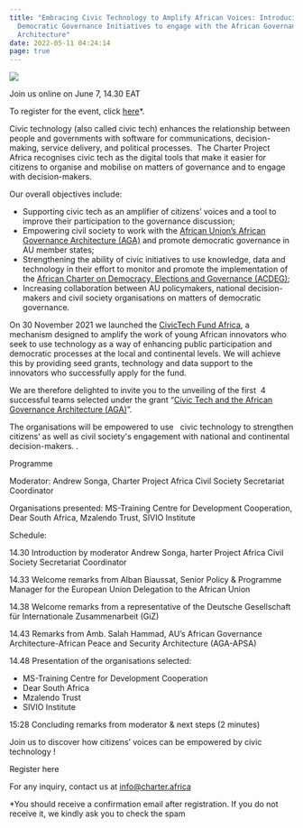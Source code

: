 ```yaml
---
title: "Embracing Civic Technology to Amplify African Voices: Introducing 4
  Democratic Governance Initiatives to engage with the African Governance
  Architecture"
date: 2022-05-11 04:24:14
page: true
---
```

![](/assets/img/aga-winners-event-1-.png)

Join us online on June 7, 14.30 EAT 

To register for the event, click [here](https://us06web.zoom.us/meeting/register/tZUlduioqDopHtPuzHix7BUNp-9X8ml7OOJN)*. 

Civic technology (also called civic tech) enhances the relationship between people and governments with software for communications, decision-making, service delivery, and political processes.  The Charter Project Africa recognises civic tech as the digital tools that make it easier for citizens to organise and mobilise on matters of governance and to engage with decision-makers. 

Our overall objectives include: 

* Supporting civic tech as an amplifier of citizens’ voices and a tool to improve their participation to the governance discussion;
* Empowering civil society to work with the [African Union’s African Governance Architecture (AGA)](https://au.int/en/aga?msclkid=e3beb4d0c56a11ec856134022471b39c) and promote democratic governance in AU member states; 
* Strengthening the ability of civic initiatives to use knowledge, data and technology in their effort to monitor and promote the implementation of the [African Charter on Democracy, Elections and Governance (ACDEG)](https://au.int/en/treaties/african-charter-democracy-elections-and-governance); 
* Increasing collaboration between AU policymakers, national decision-makers and civil society organisations on matters of democratic governance.

On 30 November 2021 we launched the [CivicTech Fund Africa](https://civictechfund.africa/), a mechanism designed to amplify the work of young African innovators who seek to use technology as a way of enhancing public participation and democratic processes at the local and continental levels. We will achieve this by providing seed grants, technology and data support to the innovators who successfully apply for the fund.

We are therefore delighted to invite you to the unveiling of the first  4 successful teams selected under the grant “[Civic Tech and the African Governance Architecture (AGA)](https://civictechfund.africa/aga/)”. 

The organisations will be empowered to use   civic technology to strengthen citizens’ as well as civil society's engagement with national and continental decision-makers. . 

Programme

Moderator: Andrew Songa, Charter Project Africa Civil Society Secretariat Coordinator

Organisations presented: MS-Training Centre for Development Cooperation, Dear South Africa, Mzalendo Trust, SIVIO Institute

Schedule:

14.30 Introduction by moderator Andrew Songa, harter Project Africa Civil Society Secretariat Coordinator

14.33 Welcome remarks from Alban Biaussat, Senior Policy & Programme Manager for the European Union Delegation to the African Union

14.38 Welcome remarks from a representative of the Deutsche Gesellschaft für Internationale Zusammenarbeit (GiZ)

14.43 Remarks from Amb. Salah Hammad, AU’s African Governance Architecture-African Peace and Security Architecture (AGA-APSA)

14.48 Presentation of the organisations selected:

* MS-Training Centre for Development Cooperation 
* Dear South Africa
* Mzalendo Trust
* SIVIO Institute

15:28 Concluding remarks from moderator & next steps (2 minutes)

Join us to discover how citizens’ voices can be empowered by civic technology !

Register here

For any inquiry, contact us at info@charter.africa

\*You should receive a confirmation email after registration. If you do not receive it, we kindly ask you to check the spam